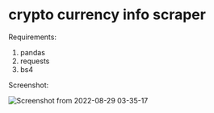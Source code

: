# crypto currency info scraper

Requirements:

1. pandas
2. requests
3. bs4

Screenshot:

![Screenshot from 2022-08-29 03-35-17](https://user-images.githubusercontent.com/98729397/187149326-3345469e-b3db-4b8c-9189-f0e3d8e7f634.png)
